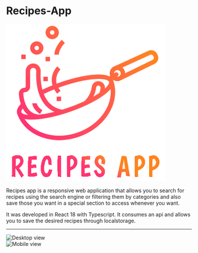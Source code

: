 # Recipes-App

![Recipes App Logo](https://raw.githubusercontent.com/selienyorbandi/Recipes-App/main/src/assets/recipes-app-logo.png)  

Recipes app is a responsive web application that allows you to search for recipes using the search engine or filtering them by categories and also save those you want in a special section to access whenever you want.

It was developed in React 18 with Typescript. It consumes an api and allows you to save the desired recipes through localstorage.  

-----------------------------  

![Desktop view](https://i.picasion.com/pic92/d08c9e281d13354cf91ca0e7f3ee0d2b.gif)  
![Mobile view](https://i.picasion.com/pic92/d3984857b5a9e67fc721d4bf854eb823.gif)
